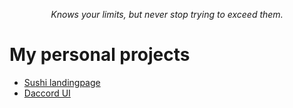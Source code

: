<p align="center"><i>Knows your limits, but never stop trying to exceed them.</i></p>

# My personal projects

- [Sushi landingpage][sushi-landingpage]
- [Daccord UI][daccord]

[sushi-landingpage]: https://github.com/sLeeNguyen/personal-projects/tree/main/sushi-website
[daccord]: https://github.com/sLeeNguyen/personal-projects/tree/main/awesome-app
